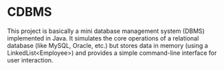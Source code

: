 # CDBMS
This project is basically a mini database management system (DBMS) implemented in Java. It simulates the core operations of a relational database (like MySQL, Oracle, etc.) but stores data in memory (using a LinkedList&lt;Employee>) and provides a simple command-line interface for user interaction.
